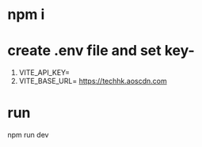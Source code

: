 # npm i
# create .env file and set key-
1. VITE_API_KEY=
2. VITE_BASE_URL= https://techhk.aoscdn.com

# run
npm run dev